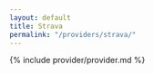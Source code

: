 ```yaml
---
layout: default
title: Strava
permalink: "/providers/strava/"
---
```


{% include provider/provider.md %}
